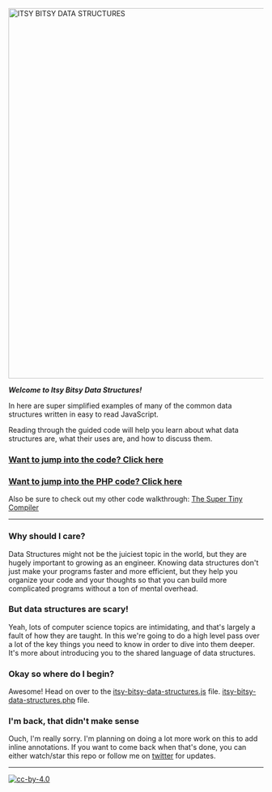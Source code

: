 <a href="itsy-bitsy-data-structures.js"><img width="731" alt="ITSY BITSY DATA STRUCTURES" src="https://cloud.githubusercontent.com/assets/952783/17043757/c4ca3f86-4f6e-11e6-9b75-28156635a0d8.png"/></a>

***Welcome to Itsy Bitsy Data Structures!***

In here are super simplified examples of many of the common data structures
written in easy to read JavaScript.

Reading through the guided code will help you learn about what data structures
are, what their uses are, and how to discuss them.

### [Want to jump into the code? Click here](itsy-bitsy-data-structures.js)
### [Want to jump into the PHP code? Click here](itsy-bitsy-data-structures.php)

Also be sure to check out my other code walkthrough:
[The Super Tiny Compiler](https://github.com/thejameskyle/the-super-tiny-compiler)

---

### Why should I care?

Data Structures might not be the juiciest topic in the world, but they are
hugely important to growing as an engineer. Knowing data structures don't just
make your programs faster and more efficient, but they help you organize your
code and your thoughts so that you can build more complicated programs without
a ton of mental overhead.

### But data structures are scary!

Yeah, lots of computer science topics are intimidating, and that's largely a
fault of how they are taught. In this we're going to do a high level pass over
a lot of the key things you need to know in order to dive into them deeper.
It's more about introducing you to the shared language of data structures.

### Okay so where do I begin?

Awesome! Head on over to the
[itsy-bitsy-data-structures.js](itsy-bitsy-data-structures.js) file.
[itsy-bitsy-data-structures.php](itsy-bitsy-data-structures.php) file.

### I'm back, that didn't make sense

Ouch, I'm really sorry. I'm planning on doing a lot more work on this to add
inline annotations. If you want to come back when that's done, you can either
watch/star this repo or follow me on
[twitter](https://twitter.com/thejameskyle) for updates.

---

[![cc-by-4.0](https://licensebuttons.net/l/by/4.0/80x15.png)](http://creativecommons.org/licenses/by/4.0/)
